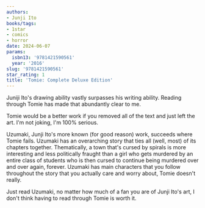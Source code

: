 ```yaml
---
authors:
- Junji Ito
books/tags:
- 1star
- comics
- horror
date: 2024-06-07
params:
  isbn13: '9781421590561'
  year: '2016'
slug: '9781421590561'
star_rating: 1
title: 'Tomie: Complete Deluxe Edition'
---
```


Juniji Ito's drawing ability vastly surpasses his writing ability. Reading through Tomie has made that abundantly clear to me.

<!--more-->

Tomie would be a better work if you removed all of the text and just left the art. I'm not joking, I'm 100% serious.

Uzumaki, Junji Ito's more known (for good reason) work, succeeds where Tomie fails. Uzumaki has an overarching story that ties all (well, most) of its chapters together. Thematically, a town that's cursed by spirals is more interesting and less politically fraught than a girl who gets murdered by an entire class of students who is then cursed to continue being murdered over and over again, forever. Uzumaki has main characters that you follow throughout the story that you actually care and worry about, Tomie doesn't really.

Just read Uzumaki, no matter how much of a fan you are of Junji Ito's art, I don't think having to read through Tomie is worth it.